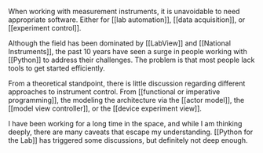 When working with measurement instruments, it is unavoidable to need appropriate software. Either for [[lab automation]], [[data acquisition]], or [[experiment control]]. 

Although the field has been dominated by [[LabView]] and [[National Instruments]], the past 10 years have seen a surge in people working with [[Python]] to address their challenges. The problem is that most people lack tools to get started efficiently. 

From a theoretical standpoint, there is little discussion regarding different approaches to instrument control. From [[functional or imperative programming]], the modeling the architecture via the [[actor model]], the [[model view controller]], or the [[device experiment view]]. 

I have been working for a long time in the space, and while I am thinking deeply, there are many caveats that escape my understanding. [[Python for the Lab]] has triggered some discussions, but definitely not deep enough. 